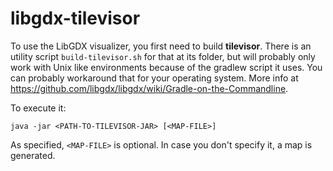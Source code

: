 
libgdx-tilevisor
===============

To use the LibGDX visualizer, you first need to build **tilevisor**. There is an utility
script ``build-tilevisor.sh`` for that at its folder, but will probably only work with
Unix like environments because of the gradlew script it uses. You can probably workaround
that for your operating system. More info at https://github.com/libgdx/libgdx/wiki/Gradle-on-the-Commandline.

To execute it:

```java -jar <PATH-TO-TILEVISOR-JAR> [<MAP-FILE>]```

As specified, ``<MAP-FILE>`` is optional. In case you don't specify it, a map is generated.


